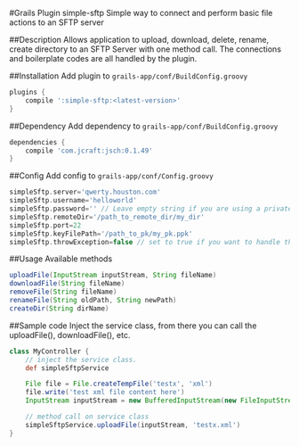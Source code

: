 #Grails Plugin simple-sftp 
Simple way to connect and perform basic file actions to an SFTP server

##Description
Allows application to upload, download, delete, rename, create directory to an SFTP Server with one method call. The connections and boilerplate codes are all handled by the plugin.

##Installation
Add plugin to ```grails-app/conf/BuildConfig.groovy```
```groovy
plugins {
	compile ':simple-sftp:<latest-version>'
}
```


##Dependency
Add dependency to ```grails-app/conf/BuildConfig.groovy```
```groovy
dependencies {
	compile 'com.jcraft:jsch:0.1.49'
}
```
##Config
Add config to ```grails-app/conf/Config.groovy```
```groovy
simpleSftp.server='qwerty.houston.com'
simpleSftp.username='helloworld'
simpleSftp.password='' // Leave empty string if you are using a private key, if password has a value it will overwrite the private key.
simpleSftp.remoteDir='/path_to_remote_dir/my_dir'
simpleSftp.port=22
simpleSftp.keyFilePath='/path_to_pk/my_pk.ppk'
simpleSftp.throwException=false // set to true if you want to handle the exceptions manually.
```

##Usage
Available methods
```groovy
uploadFile(InputStream inputStream, String fileName)
downloadFile(String fileName)
removeFile(String fileName)
renameFile(String oldPath, String newPath)
createDir(String dirName)
```

##Sample code
Inject the service class, from there you can call the uploadFile(), downloadFile(), etc.
```groovy
class MyController {
	// inject the service class.
	def simpleSftpService

	File file = File.createTempFile('testx', 'xml')
	file.write('test xml file content here')
	InputStream inputStream = new BufferedInputStream(new FileInputStream(file))

	// method call on service class
	simpleSftpService.uploadFile(inputStream, 'testx.xml')
}
```
